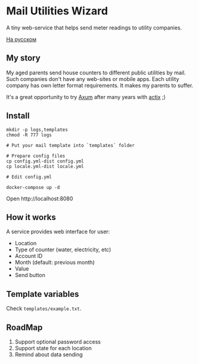 # Mail Utilities Wizard

A tiny web-service that helps send meter readings to utility companies.

[На русском](README.ru.md)

## My story

My aged parents send house counters to different public utilities by mail. Such companies don't have any web-sites or mobile apps.
Each utility company has own letter format requirements. It makes my parents to suffer.

It's a great opportunity to try [Axum](https://github.com/tokio-rs/axum) after many years with [actix](https://github.com/actix/actix-web) ;)

## Install

```shell
mkdir -p logs,templates
chmod -R 777 logs

# Put your mail template into `templates` folder

# Prepare config files
cp config.yml-dist config.yml
cp locale.yml-dist locale.yml

# Edit config.yml

docker-compose up -d
```

Open http://localhost:8080

## How it works

A service provides web interface for user:

- Location
- Type of counter (water, electricity, etc)
- Account ID
- Month (default: previous month)
- Value
- Send button

## Template variables

Check `templates/example.txt`.

## RoadMap

1. Support optional password access 
2. Support state for each location
3. Remind about data sending